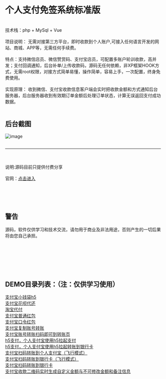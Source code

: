 # 个人支付免签系统标准版
<br/>
技术栈：php + MySql + Vue
<br/>
<br/>
项目说明： 无需对接第三方平台，即时收款到个人账户,可接入任何语言开发的网站、商城、APP等，无需任何手续费。
<br/>
<br/>
特点：支持微信店员、微信赞赏码、支付宝店员，可配置多账户轮训收款，高并发；支付回调通知，后台补单/上传收款码，源码无任何依赖，非XP框架HOOK方式，无需root权限，对接方式简单易懂，操作简单，容易上手，一次配置，终身免费使用。
<br/>
<br/>
实现原理： 收到微信、支付宝收款信息客户端会实时把收款金额和方式通知后台服务器，后台服务器收到有效期订单金额后处理订单状态，计算无误返回支付成功数据。
<br/>
<br/>

后台截图
--

![image](https://i.loli.net/2021/03/10/I5HqvVRlPK4nzax.png)
<br/>
<br/>
<hr/>
<br/>
<br/>
说明:源码目前只提供付费分享
<br/>
<br/>
官网：<a target="_blank" href="https://apppay.github.io/?gh">点击进入</a> 
<br/>
<br/>
<br/>
<br/>
<br/>

警告
--
源码，软件仅供学习和技术交流，请勿用于商业及非法用途，否则产生的一切后果将由您自己承担。
<br/>
<br/>
<br/>
<br/>
<br/>
<br/>
<br/>

DEMO目录列表：（注：仅供学习使用）<br/>
--
<a target="_blank" href="https://github.com/apppay/qdpay">支付宝小钱袋h5</a><br/>
<a target="_blank" href="#">支付宝花呗代还</a><br/>
<a target="_blank" href="https://github.com/apppay/dfpay">淘宝代付</a><br/>
<a target="_blank" href="https://github.com/apppay/payai">支付宝普通红包</a><br/>
<a target="_blank" href="#">支付宝口令红包</a><br/>
<a target="_blank" href="https://github.com/apppay/copyzfb">支付宝复制账号转账</a><br/>
<a target="_blank" href="https://github.com/apppay/ailpaygm">支付宝账号转账扫码即可到转账页</a><br/>
<a target="_blank" href="https://github.com/apppay/h5pay">h5支付，个人支付宝使用h5拉起支付</a><br/>
<a target="_blank" href="https://github.com/apppay/h5toyh">h5支付，个人支付宝使用h5拉起转账到银行卡</a><br/>
<a target="_blank" href="https://github.com/apppay/zztopayfx">支付宝扫码转账到个人支付宝（飞行模式）</a><br/>
<a target="_blank" href="https://github.com/apppay/h5toyhfx">支付宝扫码转账到银行卡（飞行模式）</a><br/>
<a target="_blank" href="https://github.com/apppay/zztoyh">支付宝扫码转账到银行卡</a><br/>
<a target="_blank" href="https://github.com/apppay/zhifubao">支付宝收款二维码实时生成自定义金额与不可修改金额和备注信息</a><br/>
